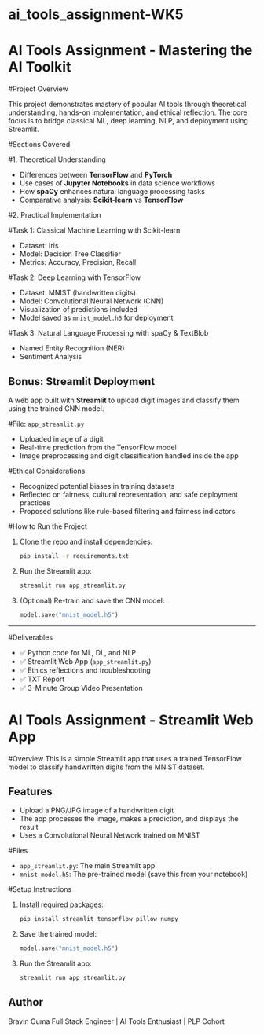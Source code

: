 # ai_tools_assignment-WK5

# AI Tools Assignment - Mastering the AI Toolkit  

#Project Overview

This project demonstrates mastery of popular AI tools through theoretical understanding, hands-on implementation, and ethical reflection. The core focus is to bridge classical ML, deep learning, NLP, and deployment using Streamlit.

#Sections Covered

#1. Theoretical Understanding
- Differences between **TensorFlow** and **PyTorch**
- Use cases of **Jupyter Notebooks** in data science workflows
- How **spaCy** enhances natural language processing tasks
- Comparative analysis: **Scikit-learn** vs **TensorFlow**

#2. Practical Implementation

#Task 1: Classical Machine Learning with Scikit-learn
- Dataset: Iris
- Model: Decision Tree Classifier
- Metrics: Accuracy, Precision, Recall

#Task 2: Deep Learning with TensorFlow
- Dataset: MNIST (handwritten digits)
- Model: Convolutional Neural Network (CNN)
- Visualization of predictions included
- Model saved as `mnist_model.h5` for deployment

#Task 3: Natural Language Processing with spaCy & TextBlob
- Named Entity Recognition (NER)
- Sentiment Analysis

## Bonus: Streamlit Deployment

A web app built with **Streamlit** to upload digit images and classify them using the trained CNN model.

#File: `app_streamlit.py`
- Uploaded image of a digit
- Real-time prediction from the TensorFlow model
- Image preprocessing and digit classification handled inside the app

#Ethical Considerations

- Recognized potential biases in training datasets
- Reflected on fairness, cultural representation, and safe deployment practices
- Proposed solutions like rule-based filtering and fairness indicators


#How to Run the Project

1. Clone the repo and install dependencies:
    ```bash
    pip install -r requirements.txt
    ```

2. Run the Streamlit app:
    ```bash
    streamlit run app_streamlit.py
    ```

3. (Optional) Re-train and save the CNN model:
    ```python
    model.save("mnist_model.h5")
    ```

---

#Deliverables

- ✅ Python code for ML, DL, and NLP
- ✅ Streamlit Web App (`app_streamlit.py`)
- ✅ Ethics reflections and troubleshooting
- ✅ TXT Report
- ✅ 3-Minute Group Video Presentation


# AI Tools Assignment - Streamlit Web App

#Overview
This is a simple Streamlit app that uses a trained TensorFlow model to classify handwritten digits from the MNIST dataset.

## Features
- Upload a PNG/JPG image of a handwritten digit
- The app processes the image, makes a prediction, and displays the result
- Uses a Convolutional Neural Network trained on MNIST

#Files
- `app_streamlit.py`: The main Streamlit app
- `mnist_model.h5`: The pre-trained model (save this from your notebook)

#Setup Instructions

1. Install required packages:
    ```bash
    pip install streamlit tensorflow pillow numpy
    ```

2. Save the trained model:
    ```python
    model.save("mnist_model.h5")
    ```

3. Run the Streamlit app:
    ```bash
    streamlit run app_streamlit.py
    ```

## Author
Bravin Ouma
Full Stack Engineer | AI Tools Enthusiast | PLP Cohort  
